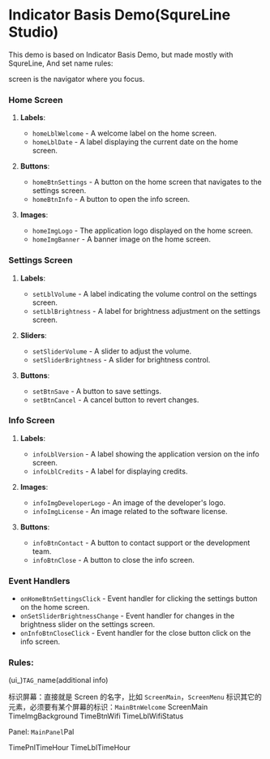 # Indicator Basis Demo(SqureLine Studio)

This demo is based on Indicator Basis Demo, but made mostly with SqureLine, And set name rules:

screen is the navigator where you focus.
### Home Screen
1. **Labels**: 
   - `homeLblWelcome` - A welcome label on the home screen.
   - `homeLblDate` - A label displaying the current date on the home screen.

2. **Buttons**: 
   - `homeBtnSettings` - A button on the home screen that navigates to the settings screen.
   - `homeBtnInfo` - A button to open the info screen.

3. **Images**:
   - `homeImgLogo` - The application logo displayed on the home screen.
   - `homeImgBanner` - A banner image on the home screen.

### Settings Screen
1. **Labels**:
   - `setLblVolume` - A label indicating the volume control on the settings screen.
   - `setLblBrightness` - A label for brightness adjustment on the settings screen.

2. **Sliders**:
   - `setSliderVolume` - A slider to adjust the volume.
   - `setSliderBrightness` - A slider for brightness control.

3. **Buttons**:
   - `setBtnSave` - A button to save settings.
   - `setBtnCancel` - A cancel button to revert changes.

### Info Screen
1. **Labels**:
   - `infoLblVersion` - A label showing the application version on the info screen.
   - `infoLblCredits` - A label for displaying credits.

2. **Images**:
   - `infoImgDeveloperLogo` - An image of the developer's logo.
   - `infoImgLicense` - An image related to the software license.

3. **Buttons**:
   - `infoBtnContact` - A button to contact support or the development team.
   - `infoBtnClose` - A button to close the info screen.

### Event Handlers
- `onHomeBtnSettingsClick` - Event handler for clicking the settings button on the home screen.
- `onSetSliderBrightnessChange` - Event handler for changes in the brightness slider on the settings screen.
- `onInfoBtnCloseClick` - Event handler for the close button click on the info screen.


### Rules:
(ui_)`TAG_`name(additional info)


标识屏幕：直接就是 Screen 的名字，比如 `ScreenMain`，`ScreenMenu`
标识其它的元素，必须要有某个屏幕的标识：`MainBtnWelcome`
ScreenMain
TimeImgBackground
TimeBtnWifi
TimeLblWifiStatus

Panel: `MainPanel`Pal

TimePnlTimeHour
TimeLblTimeHour
